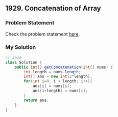 ## 1929. Concatenation of Array

### Problem Statement
Check the problem statement [here](https://leetcode.com/problems/concatenation-of-array/description/).

### My Solution

```java
// Java
class Solution {
    public int[] getConcatenation(int[] nums) {
        int length = nums.length;
        int[] ans = new int[2*length];
        for(int i=0; i < length; i++){
            ans[i] = nums[i];
            ans[i+length] = nums[i];
        }
        return ans;
    }
}
```

